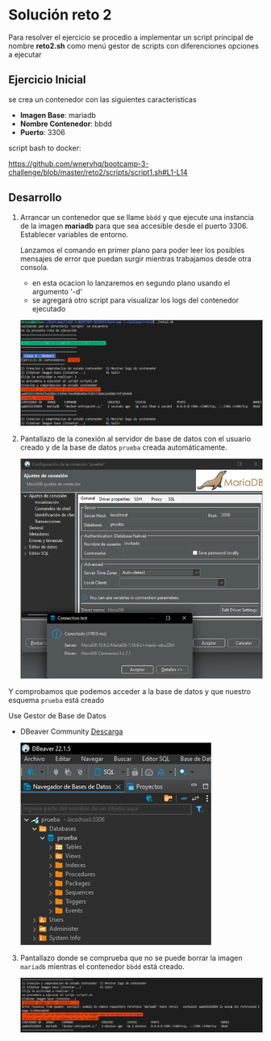 # Solución reto 2
Para resolver el ejercicio se procedio a implementar un script principal de nombre **reto2.sh** como menú gestor de scripts con diferenciones opciones a ejecutar

## Ejercicio Inicial
se crea un contenedor con las siguientes caracteristicas
- **Imagen Base**: mariadb 
- **Nombre Contenedor**: bbdd 
- **Puerto**: 3306

script bash to docker:  

https://github.com/wnervhq/bootcamp-3-challenge/blob/master/reto2/scripts/script1.sh#L1-L14

## Desarrollo 
1. Arrancar un contenedor que se llame `bbdd` y que ejecute una instancia de la imagen **mariadb** para que sea accesible desde el puerto 3306. Establecer variables de entorno.

    Lanzamos el comando en primer plano para poder leer los posibles mensajes de error que puedan surgir mientras trabajamos desde otra consola.  
    - en esta ocacion lo lanzaremos en segundo plano usando el argumento '-d'  
    - se agregará otro script para visualizar los logs del contenedor ejecutado  

    ![Script](images/script1Runnig.png)

2. Pantallazo de la conexión al servidor de base de datos con el usuario creado y de la base de datos `prueba` creada automáticamente.

    ![MariaDB](images/mariadb_localhost.png)

Y comprobamos que podemos acceder a la base de datos y que nuestro esquema `prueba` está creado

Use Gestor de Base de Datos
- DBeaver Community [Descarga](https://dbeaver.io/)

    ![MariaDB_Esquema](images/mariadb_localhost_esquema.png)

3. Pantallazo donde se comprueba que no se puede borrar la imagen `mariadb` mientras el contenedor `bbdd` está creado.

    ![Script](images/script2Runnig.png)